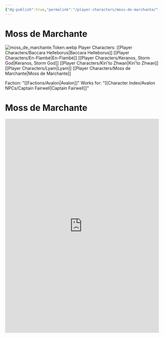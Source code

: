 ```yaml
---
{"dg-publish":true,"permalink":"/player-characters/moss-de-marchante/","pinned":"true","tags":["Avalon","PC"],"created":"2025-05-27T20:12:00.000-05:00"}
---
```


# Moss de Marchante
![moss_de_marchante.Token.webp](/img/user/Assets/Voidbound%20token%20images/moss_de_marchante.Token.webp)
Player Characters: [[Player Characters/Baccara Helleborus\|Baccara Helleborus]] [[Player Characters/En-Flambé\|En-Flambé]] 
[[Player Characters/Keranos, Storm God\|Keranos, Storm God]] [[Player Characters/Kiri'to Zhwan\|Kiri'to Zhwan]] [[Player Characters/Lyam\|Lyam]] [[Player Characters/Moss de Marchante\|Moss de Marchante]]

Faction: "[[Factions/Avalon\|Avalon]]"
Works for: "[[Character Index/Avalon NPCs/Captain Fairwell\|Captain Fairwell]]"

# Moss de Marchante

<iframe src="https://app.box.com/embed/s/oosbzup4kp1hhmhkc3l3e3pqswc6tzyq?sortColumn=date" width="100%" height="700" frameBorder="0" allowfullscreen webkitallowfullscreen msallowfullscreen></iframe>